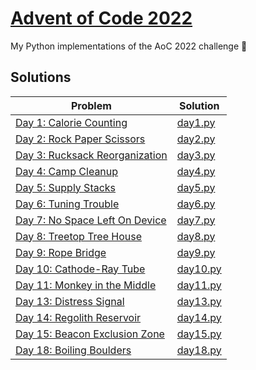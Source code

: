 # [Advent of Code 2022](https://adventofcode.com/2022)

My Python implementations of the AoC 2022 challenge 🎄

## Solutions

| Problem                                                               | Solution                    |
| --------------------------------------------------------------------- | --------------------------- |
| [Day 1: Calorie Counting](https://adventofcode.com/2022/day/1)        | [day1.py](src/01/day1.py)   |
| [Day 2: Rock Paper Scissors](https://adventofcode.com/2022/day/2)     | [day2.py](src/02/day2.py)   |
| [Day 3: Rucksack Reorganization](https://adventofcode.com/2022/day/3) | [day3.py](src/03/day3.py)   |
| [Day 4: Camp Cleanup](https://adventofcode.com/2022/day/4)            | [day4.py](src/04/day4.py)   |
| [Day 5: Supply Stacks](https://adventofcode.com/2022/day/5)           | [day5.py](src/05/day5.py)   |
| [Day 6: Tuning Trouble](https://adventofcode.com/2022/day/6)          | [day6.py](src/06/day6.py)   |
| [Day 7: No Space Left On Device](https://adventofcode.com/2022/day/7) | [day7.py](src/07/day7.py)   |
| [Day 8: Treetop Tree House](https://adventofcode.com/2022/day/8)      | [day8.py](src/08/day8.py)   |
| [Day 9: Rope Bridge](https://adventofcode.com/2022/day/9)             | [day9.py](src/09/day9.py)   |
| [Day 10: Cathode-Ray Tube](https://adventofcode.com/2022/day/10)      | [day10.py](src/10/day10.py) |
| [Day 11: Monkey in the Middle](https://adventofcode.com/2022/day/11)  | [day11.py](src/11/day11.py) |
| [Day 13: Distress Signal](https://adventofcode.com/2022/day/13)       | [day13.py](src/13/day13.py) |
| [Day 14: Regolith Reservoir](https://adventofcode.com/2022/day/14)    | [day14.py](src/14/day14.py) |
| [Day 15: Beacon Exclusion Zone](https://adventofcode.com/2022/day/15) | [day15.py](src/15/day15.py) |
| [Day 18: Boiling Boulders](https://adventofcode.com/2022/day/18)      | [day18.py](src/18/day18.py) |
